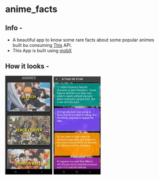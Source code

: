 # anime_facts

## Info -

- A beautiful app to know some rare facts about some popular animes built bu consuming [This](https://docs.flutter.dev/get-started/codelab) API.
- This App is built using [mobX](https://docs.flutter.dev/cookbook)

## How it looks -

<p float="left">
  <img src="app_img_1.jpeg" width="150" />
  <img src="app_img_2.jpeg" width="150" /> 
</p>
